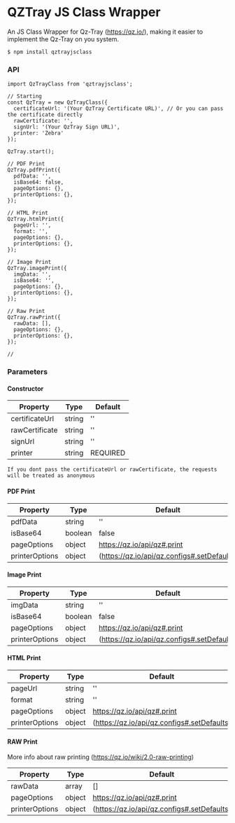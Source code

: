
# QZTray JS Class Wrapper
An JS Class Wrapper for Qz-Tray (https://qz.io/), making it easier to implement the Qz-Tray on you system.

```
$ npm install qztrayjsclass
```

### API
```JS
import QzTrayClass from 'qztrayjsclass';

// Starting
const QzTray = new QzTrayClass({
  certificateUrl: '(Your QzTray Certificate URL)', // Or you can pass the certificate directly
  rawCertificate: '',
  signUrl: '(Your QzTray Sign URL)',
  printer: 'Zebra'
});

QzTray.start();

// PDF Print
QzTray.pdfPrint({
  pdfData: '',
  isBase64: false,
  pageOptions: {},
  printerOptions: {},
});

// HTML Print
QzTray.htmlPrint({
  pageUrl: '',
  format: '',
  pageOptions: {},
  printerOptions: {},
});

// Image Print
QzTray.imagePrint({
  imgData: '',
  isBase64: '',
  pageOptions: {},
  printerOptions: {},
});

// Raw Print
QzTray.rawPrint({
  rawData: [],
  pageOptions: {},
  printerOptions: {},
});

//
```

### Parameters
#### Constructor
|Property|Type|Default|
|--|--|--|
| certificateUrl | string | ''
| rawCertificate | string | ''
| signUrl | string | ''
| printer | string | REQUIRED

`If you dont pass the certificateUrl or rawCertificate, the requests will be treated as anonymous`

#### PDF Print
|Property|Type|Default|
|--|--|--|
| pdfData | string | ''
| isBase64 | boolean | false
| pageOptions | object | https://qz.io/api/qz#.print
| printerOptions | object | (https://qz.io/api/qz.configs#.setDefaults)

#### Image Print
|Property|Type|Default|
|--|--|--|
| imgData | string | ''
| isBase64 | boolean | false
| pageOptions | object | https://qz.io/api/qz#.print
| printerOptions | object | (https://qz.io/api/qz.configs#.setDefaults)

#### HTML Print
|Property|Type|Default|
|--|--|--|
| pageUrl | string | ''
| format | string | ''
| pageOptions | object | https://qz.io/api/qz#.print
| printerOptions | object | (https://qz.io/api/qz.configs#.setDefaults)

#### RAW Print
More info about raw printing (https://qz.io/wiki/2.0-raw-printing)

|Property|Type|Default|
|--|--|--|
| rawData | array | []
| pageOptions | object | https://qz.io/api/qz#.print
| printerOptions | object | (https://qz.io/api/qz.configs#.setDefaults)

